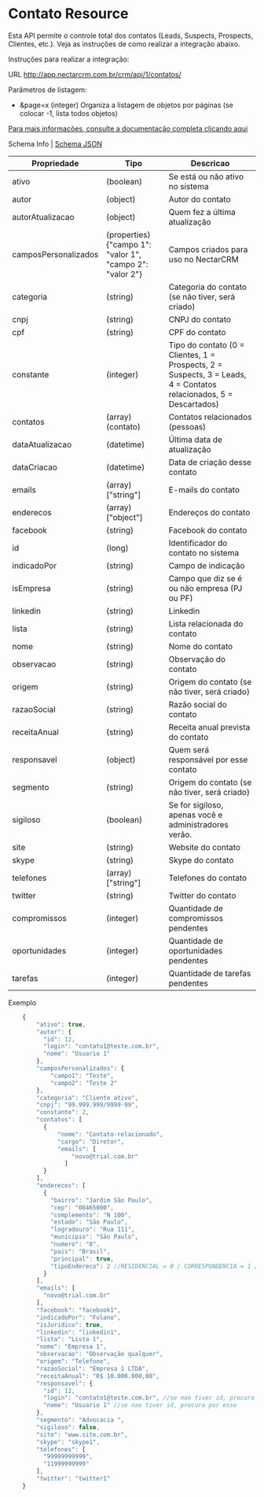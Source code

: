 # Contato Resource

Esta API permite o controle total dos contatos (Leads, Suspects, Prospects, Clientes, etc.). Veja as instruções de como realizar a integração abaixo.

Instruções para realizar a integração:

URL
http://app.nectarcrm.com.br/crm/api/1/contatos/

Parâmetros de listagem:
* &page=x (integer) Organiza a listagem de objetos por páginas (se colocar -1, lista todos objetos)

[Para mais informações, consulte a documentação completa clicando aqui](http://docs.nectarcrm.apiary.io)

Schema Info | [Schema JSON](schema.json)

Propriedade | Tipo | Descricao
------------ | ------------- | -------------
ativo | (boolean) | Se está ou não ativo no sistema
autor | (object) | Autor do contato
autorAtualizacao | (object) | Quem fez a última atualização
camposPersonalizados | (properties){"campo 1": "valor 1", "campo 2": "valor 2"} | Campos criados para uso no NectarCRM
categoria | (string) | Categoria do contato (se não tiver, será criado)
cnpj | (string) | CNPJ do contato
cpf | (string) | CPF do contato
constante | (integer) | Tipo do contato (0 = Clientes, 1 = Prospects, 2 = Suspects, 3 = Leads, 4 = Contatos relacionados, 5 = Descartados)
contatos | (array)(contato) | Contatos relacionados (pessoas)
dataAtualizacao | (datetime) | Última data de atualização
dataCriacao | (datetime) | Data de criação desse contato
emails | (array)["string"] | E-mails do contato
enderecos | (array)["object"] | Endereços do contato
facebook | (string) | Facebook do contato
id | (long) | Identificador do contato no sistema
indicadoPor | (string) | Campo de indicação
isEmpresa | (string) | Campo que diz se é ou não empresa (PJ ou PF)
linkedin | (string) | Linkedin
lista | (string) | Lista relacionada do contato
nome | (string) | Nome do contato
observacao | (string) | Observação do contato
origem | (string) | Origem do contato (se não tiver, será criado)
razaoSocial | (string) | Razão social do contato
receitaAnual | (string) | Receita anual prevista do contato
responsavel | (object) | Quem será responsável por esse contato
segmento | (string) | Origem do contato (se não tiver, será criado)
sigiloso | (boolean) | Se for sigiloso, apenas você e administradores verão.
site | (string) | Website do contato
skype | (string) | Skype do contato
telefones | (array)["string"] | Telefones do contato
twitter | (string) | Twitter do contato
compromissos | (integer) | Quantidade de compromissos pendentes
oportunidades | (integer) | Quantidade de oportunidades pendentes
tarefas | (integer) | Quantidade de tarefas pendentes


Exemplo
```js
    {
        "ativo": true,
        "autor": {
          "id": 12,
          "login": "contato1@teste.com.br",
          "nome": "Usuario 1"
        },
        "camposPersonalizados": {
            "campo1": "Teste",
            "campo2": "Teste 2"
        },
        "categoria": "Cliente ativo",
        "cnpj": "99.999.999/9999-99",
        "constante": 2,
        "contatos": [
          {
              "nome": "Contato-relacionado",
              "cargo": "Diretor",
              "emails": [
                  "novo@trial.com.br"
                ]
          }
        ],
        "enderecos": [
          {
            "bairro": "Jardim São Paulo",
            "cep": "08465000",
            "complemento": "N 100",
            "estado": "São Paulo",
            "logradouro": "Rua 111",
            "municipio": "São Paulo",
            "numero": "0",
            "pais": "Brasil",
            "principal": true,
            "tipoEndereco": 2 //RESIDENCIAL = 0 / CORRESPONDENCIA = 1 / COMERCIAL_MATRIZ = 2 / COMERCIAL_FILIAL = 3 / COMERCIAL_RURAL = 4 / COMERCIAL_RURAL = 5
          }
        ],
        "emails": [
          "novo@trial.com.br"
        ],
        "facebook": "facebook1",
        "indicadoPor": "Fulano",
        "isJuridico": true,
        "linkedin": "linkedin1",
        "lista": "Lista 1",
        "nome": "Empresa 1",
        "observacao": "Observação qualquer",
        "origem": "Telefone",
        "razaoSocial": "Empresa 1 LTDA",
        "receitaAnual": "R$ 10.000.000,00",
        "responsavel": {
          "id": 12,
          "login": "contato1@teste.com.br", //se nao tiver id, procura por esse
          "nome": "Usuario 1" //se nao tiver id, procura por esse
        },
        "segmento": "Advocacia ",
        "sigiloso": false,
        "site": "www.site.com.br",
        "skype": "skype1",
        "telefones": [
          "99999999999",
          "11999999999"
        ],
        "twitter": "twitter1"
    }
```